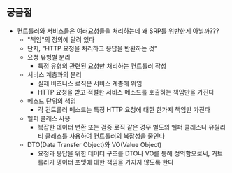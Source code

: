 ##  궁금점
* 컨트롤러와 서비스들은 여러요청들을 처리하는데 왜 SRP를 위반한게 아닐까???
	* "책임"의 정의에 달려 있다
	* 단지, "HTTP 요청을 처리하고 응답을 반환하는 것"
	* 요청 유형별 분리
		* 특정 유형의 관련된 요청만 처리하는 컨트롤러 작성
	* 서비스 계층과의 분리
		* 실제 비즈니스 로직은 서비스 계층에 위임
		* HTTP 요청을 받고 적절한 서비스 메소드를 호출하는 책임만을 가진다
	* 메소드 단위의 책임
		* 각 컨트롤러 메소드는 특정 HTTP 요청에 대한 한가지 책임만 가진다
	* 헬퍼 클래스 사용
		* 복잡한 데이터 변환 또는 검증 로직 같은 경우 별도의 헬퍼 클래스나 유틸리티 클래스를 사용하여 컨트롤러의 복잡성을 줄인다
	* DTO(Data Transfer Object)와 VO(Value Object)
		* 요청과 응답을 위한 데이터 구조를 DTO나 VO를 통해 정의함으로써, 커트롤러가 뎅이터 포맷에 대한 책임을 가지지 않도록 한다
